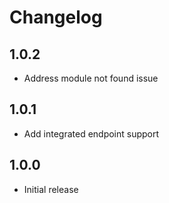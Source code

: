 # Changelog

## 1.0.2

- Address module not found issue

## 1.0.1

- Add integrated endpoint support

## 1.0.0

- Initial release